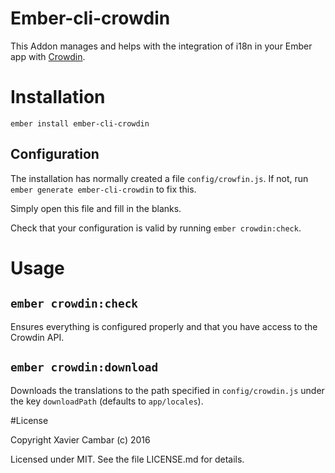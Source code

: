 # Ember-cli-crowdin

This Addon manages and helps with the integration of i18n in your Ember app
with [Crowdin](https://crowdin.com/).

# Installation

`ember install ember-cli-crowdin`

## Configuration

The installation has normally created a file `config/crowfin.js`. If not, run
`ember generate ember-cli-crowdin` to fix this.

Simply open this file and fill in the blanks.

Check that your configuration is valid by running `ember crowdin:check`.

# Usage

## `ember crowdin:check`

Ensures everything is configured properly and
that you have access to the Crowdin API.

## `ember crowdin:download`

Downloads the translations to the path specified
in `config/crowdin.js` under the key `downloadPath` (defaults to `app/locales`).

#License

Copyright Xavier Cambar (c) 2016

Licensed under MIT. See the file LICENSE.md for details.
